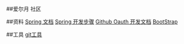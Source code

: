 ##爱尔月 社区

##资料
[Spring 文档](https://spring.io/guides)
[Spring 开发步骤](https://spring.io/guides/gs/serving-web-content/)
[Github Oauth 开发文档](https://developer.github.com/apps/building-oauth-apps/)
[BootStrap](https://v3.bootcss.com/)


##工具
[git工具](https://git-scm.com/downloads)